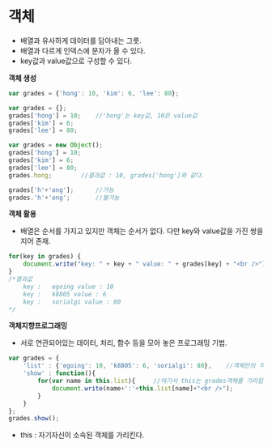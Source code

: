 # 객체

- 배열과 유사하게 데이터를 담아내는 그릇.
- 배열과 다르게 인덱스에 문자가 올 수 있다.
- key값과 value값으로 구성할 수 있다.

**객체 생성**

```javascript
var grades = {'hong': 10, 'kim': 6, 'lee': 80};
```

```javascript
var grades = {};
grades['hong'] = 10;	//'hong'는 key값, 10은 value값
grades['kim'] = 6;
grades['lee'] = 80;
```

```javascript
var grades = new Object();
grades['hong'] = 10;
grades['kim'] = 6;
grades['lee'] = 80;
grades.hong;		//결과값 : 10, grades['hong']와 같다.
```

```javascript
grades['h'+'ong'];		//가능
grades.'h'+'ong';		//불가능
```

**객체 활용**

- 배열은 순서를 가지고 있지만 객체는 순서가 없다. 다만 key와 value값을 가진 쌍을 지어 존재.

```javascript
for(key in grades) {
    document.write("key: " + key + " value: " + grades[key] + "<br />");
}
/*결과값
	key :   egoing value : 10
	key :   k8805 value : 6
	key :   sorialgi value : 80
*/
```

**객체지향프로그래밍**

- 서로 연관되어있는 데이터, 처리, 함수 등을 모아 놓은 프로그래밍 기법.

```javascript
var grades = {
    'list' : {'egoing': 10, 'k8805': 6, 'sorialgi': 80},    //객체안의 객체.
    'show' : function(){
        for(var name in this.list){		//여기서 this는 grades객체를 가리킴.
            document.write(name+':'+this.list[name]+"<br />");
        }
    }
};
grades.show();
```

- this : 자기자신이 소속된 객체를 가리킨다.